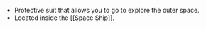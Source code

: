 - Protective suit that allows you to go to explore the outer space.
- Located inside the [[Space Ship]].